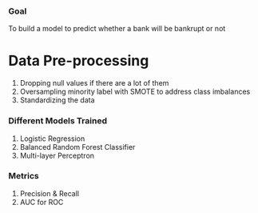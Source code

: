 ### Goal
To build a model to predict whether a bank will be bankrupt or not

# Data Pre-processing
1. Dropping null values if there are a lot of them
2. Oversampling minority label with SMOTE to address class imbalances
3. Standardizing the data 

### Different Models Trained
1. Logistic Regression
2. Balanced Random Forest Classifier
3. Multi-layer Perceptron

### Metrics
1. Precision & Recall
2. AUC for ROC
